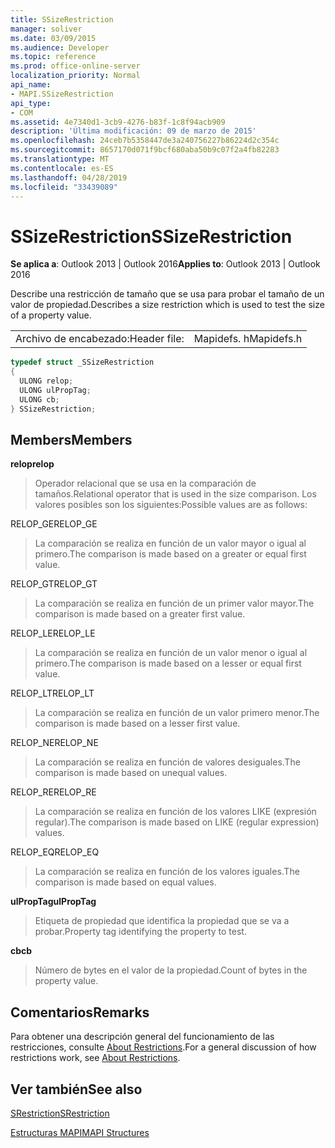 ```yaml
---
title: SSizeRestriction
manager: soliver
ms.date: 03/09/2015
ms.audience: Developer
ms.topic: reference
ms.prod: office-online-server
localization_priority: Normal
api_name:
- MAPI.SSizeRestriction
api_type:
- COM
ms.assetid: 4e7340d1-3cb9-4276-b83f-1c8f94acb909
description: 'Última modificación: 09 de marzo de 2015'
ms.openlocfilehash: 24ceb7b5358447de3a240756227b86224d2c354c
ms.sourcegitcommit: 8657170d071f9bcf680aba50b9c07f2a4fb82283
ms.translationtype: MT
ms.contentlocale: es-ES
ms.lasthandoff: 04/28/2019
ms.locfileid: "33439089"
---
```

# <a name="ssizerestriction"></a><span data-ttu-id="c8494-103">SSizeRestriction</span><span class="sxs-lookup"><span data-stu-id="c8494-103">SSizeRestriction</span></span>

  
  
<span data-ttu-id="c8494-104">**Se aplica a**: Outlook 2013 | Outlook 2016</span><span class="sxs-lookup"><span data-stu-id="c8494-104">**Applies to**: Outlook 2013 | Outlook 2016</span></span> 
  
<span data-ttu-id="c8494-105">Describe una restricción de tamaño que se usa para probar el tamaño de un valor de propiedad.</span><span class="sxs-lookup"><span data-stu-id="c8494-105">Describes a size restriction which is used to test the size of a property value.</span></span> 
  
|||
|:-----|:-----|
|<span data-ttu-id="c8494-106">Archivo de encabezado:</span><span class="sxs-lookup"><span data-stu-id="c8494-106">Header file:</span></span>  <br/> |<span data-ttu-id="c8494-107">Mapidefs. h</span><span class="sxs-lookup"><span data-stu-id="c8494-107">Mapidefs.h</span></span>  <br/> |
   
```cpp
typedef struct _SSizeRestriction
{
  ULONG relop;
  ULONG ulPropTag;
  ULONG cb;
} SSizeRestriction;

```

## <a name="members"></a><span data-ttu-id="c8494-108">Members</span><span class="sxs-lookup"><span data-stu-id="c8494-108">Members</span></span>

 <span data-ttu-id="c8494-109">**relop**</span><span class="sxs-lookup"><span data-stu-id="c8494-109">**relop**</span></span>
  
> <span data-ttu-id="c8494-110">Operador relacional que se usa en la comparación de tamaños.</span><span class="sxs-lookup"><span data-stu-id="c8494-110">Relational operator that is used in the size comparison.</span></span> <span data-ttu-id="c8494-111">Los valores posibles son los siguientes:</span><span class="sxs-lookup"><span data-stu-id="c8494-111">Possible values are as follows:</span></span> 
    
<span data-ttu-id="c8494-112">RELOP_GE</span><span class="sxs-lookup"><span data-stu-id="c8494-112">RELOP_GE</span></span> 
  
> <span data-ttu-id="c8494-113">La comparación se realiza en función de un valor mayor o igual al primero.</span><span class="sxs-lookup"><span data-stu-id="c8494-113">The comparison is made based on a greater or equal first value.</span></span>
    
<span data-ttu-id="c8494-114">RELOP_GT</span><span class="sxs-lookup"><span data-stu-id="c8494-114">RELOP_GT</span></span> 
  
> <span data-ttu-id="c8494-115">La comparación se realiza en función de un primer valor mayor.</span><span class="sxs-lookup"><span data-stu-id="c8494-115">The comparison is made based on a greater first value.</span></span>
    
<span data-ttu-id="c8494-116">RELOP_LE</span><span class="sxs-lookup"><span data-stu-id="c8494-116">RELOP_LE</span></span> 
  
> <span data-ttu-id="c8494-117">La comparación se realiza en función de un valor menor o igual al primero.</span><span class="sxs-lookup"><span data-stu-id="c8494-117">The comparison is made based on a lesser or equal first value.</span></span>
    
<span data-ttu-id="c8494-118">RELOP_LT</span><span class="sxs-lookup"><span data-stu-id="c8494-118">RELOP_LT</span></span> 
  
> <span data-ttu-id="c8494-119">La comparación se realiza en función de un valor primero menor.</span><span class="sxs-lookup"><span data-stu-id="c8494-119">The comparison is made based on a lesser first value.</span></span>
    
<span data-ttu-id="c8494-120">RELOP_NE</span><span class="sxs-lookup"><span data-stu-id="c8494-120">RELOP_NE</span></span> 
  
> <span data-ttu-id="c8494-121">La comparación se realiza en función de valores desiguales.</span><span class="sxs-lookup"><span data-stu-id="c8494-121">The comparison is made based on unequal values.</span></span>
    
<span data-ttu-id="c8494-122">RELOP_RE</span><span class="sxs-lookup"><span data-stu-id="c8494-122">RELOP_RE</span></span> 
  
> <span data-ttu-id="c8494-123">La comparación se realiza en función de los valores LIKE (expresión regular).</span><span class="sxs-lookup"><span data-stu-id="c8494-123">The comparison is made based on LIKE (regular expression) values.</span></span>
    
<span data-ttu-id="c8494-124">RELOP_EQ</span><span class="sxs-lookup"><span data-stu-id="c8494-124">RELOP_EQ</span></span> 
  
> <span data-ttu-id="c8494-125">La comparación se realiza en función de los valores iguales.</span><span class="sxs-lookup"><span data-stu-id="c8494-125">The comparison is made based on equal values.</span></span>
    
 <span data-ttu-id="c8494-126">**ulPropTag**</span><span class="sxs-lookup"><span data-stu-id="c8494-126">**ulPropTag**</span></span>
  
> <span data-ttu-id="c8494-127">Etiqueta de propiedad que identifica la propiedad que se va a probar.</span><span class="sxs-lookup"><span data-stu-id="c8494-127">Property tag identifying the property to test.</span></span>
    
 <span data-ttu-id="c8494-128">**cb**</span><span class="sxs-lookup"><span data-stu-id="c8494-128">**cb**</span></span>
  
> <span data-ttu-id="c8494-129">Número de bytes en el valor de la propiedad.</span><span class="sxs-lookup"><span data-stu-id="c8494-129">Count of bytes in the property value.</span></span>
    
## <a name="remarks"></a><span data-ttu-id="c8494-130">Comentarios</span><span class="sxs-lookup"><span data-stu-id="c8494-130">Remarks</span></span>

<span data-ttu-id="c8494-131">Para obtener una descripción general del funcionamiento de las restricciones, consulte [About Restrictions](about-restrictions.md).</span><span class="sxs-lookup"><span data-stu-id="c8494-131">For a general discussion of how restrictions work, see [About Restrictions](about-restrictions.md).</span></span> 
  
## <a name="see-also"></a><span data-ttu-id="c8494-132">Ver también</span><span class="sxs-lookup"><span data-stu-id="c8494-132">See also</span></span>



[<span data-ttu-id="c8494-133">SRestriction</span><span class="sxs-lookup"><span data-stu-id="c8494-133">SRestriction</span></span>](srestriction.md)


[<span data-ttu-id="c8494-134">Estructuras MAPI</span><span class="sxs-lookup"><span data-stu-id="c8494-134">MAPI Structures</span></span>](mapi-structures.md)

